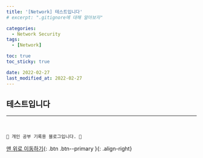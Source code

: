 ```yaml
---
title: '[Network] 테스트입니다'
# excerpt: ".gitignore에 대해 알아보자"

categories:
  - Network Security
tags:
  - [Network]

toc: true
toc_sticky: true

date: 2022-02-27
last_modified_at: 2022-02-27
---
```


## 테스트입니다

---

<br>

    💛 개인 공부 기록용 블로그입니다. 👻

[맨 위로 이동하기](#){: .btn .btn--primary }{: .align-right}
